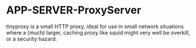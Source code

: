 APP-SERVER-ProxyServer
======================

tinyproxy is a small HTTP proxy, ideal for use in small network situations where a (much) larger, caching proxy like squid might very well be overkill, or a security hazard. 
